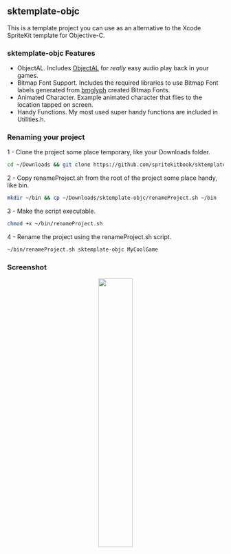 ## sktemplate-objc

This is a template project you can use as an alternative to the Xcode SpriteKit template for Objective-C.

### sktemplate-objc Features
* ObjectAL. Includes [ObjectAL](http://kstenerud.github.io/ObjectAL-for-iPhone/) for *really* easy audio play back in your games.
* Bitmap Font Support. Includes the required libraries to use Bitmap Font labels generated from [bmglyph](http://www.bmglyph.com) created Bitmap Fonts. 
* Animated Character. Example animated character that flies to the location tapped on screen.
* Handy Functions. My most used super handy functions are included in Utilities.h. 

### Renaming your project
1 - Clone the project some place temporary, like your Downloads folder.
```bash
cd ~/Downloads && git clone https://github.com/spritekitbook/sktemplate-objc.git
```

2 - Copy renameProject.sh from the root of the project some place handy, like bin.
```bash
mkdir ~/bin && cp ~/Downloads/sktemplate-objc/renameProject.sh ~/bin
```

3 - Make the script executable.
```bash
chmod +x ~/bin/renameProject.sh
```

4 - Rename the project using the renameProject.sh script.
```bash
~/bin/renameProject.sh sktemplate-objc MyCoolGame
```


### Screenshot
<p align="center">
  <img src="https://github.com/spritekitbook/spritekitbook.github.io/blob/master/images/sktemplate-swift.png" width="40%">
</p>
